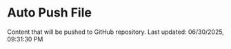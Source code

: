 # Auto Push File

Content that will be pushed to GitHub repository.
Last updated: 06/30/2025, 09:31:30 PM